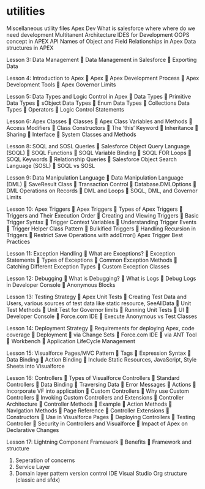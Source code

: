 # utilities
Miscellaneous utility files 
Apex Dev
What is salesforce
where where do we need development
Multitanent Architecture
IDES for Development
OOPS concept in APEX
  API Names of Object and Field
  Relationships in Apex
Data structures in APEX


Lesson 3: Data Management
 Data Management in Salesforce
 Exporting Data

Lesson 4: Introduction to Apex
 Apex
 Apex Development Process
 Apex Development Tools
 Apex Governor Limits 

Lesson 5: Data Types and Logic Control in Apex
 Data Types
 Primitive Data Types
 sObject Data Types
 Enum Data Types
 Collections Data Types
 Operators
 Logic Control Statements 

Lesson 6: Apex Classes
 Classes
 Apex Class Variables and Methods 
 Access Modifiers
 Class Constructors
 The ‘this’ Keyword
 Inheritance
 Sharing
 Interface
 System Classes and Methods 

Lesson 8: SOQL and SOSL Queries
 Salesforce Object Query Language (SOQL)
 SOQL Functions
 SOQL Variable Binding
 SOQL FOR Loops
 SOQL Keywords
 Relationship Queries
 Salesforce Object Search Language (SOSL)
 SOQL vs SOSL 

Lesson 9: Data Manipulation Language
 Data Manipulation Language (DML)
 SaveResult Class
 Transaction Control
 Database.DMLOptions
 DML Operations on Records
 DML and Loops
 SOQL, DML, and Governor Limits

Lesson 10: Apex Triggers
 Apex Triggers
 Types of Apex Triggers
 Triggers and Their Execution Order
 Creating and Viewing Triggers
 Basic Trigger Syntax
 Trigger Context Variables
 Understanding Trigger Events
 Trigger Helper Class Pattern
 Bulkified Triggers
 Handling Recursion in Triggers
 Restrict Save Operations with addError()
Apex Trigger Best Practices 

Lesson 11: Exception Handling
 What are Exceptions?
 Exception Statements
 Types of Exceptions
 Common Exception Methods
 Catching Different Exception Types
 Custom Exception Classes

Lesson 12: Debugging
 What is Debugging?
 What is Logs
 Debug Logs in Developer Console
 Anonymous Blocks

Lesson 13: Testing Strategy
 Apex Unit Tests
 Creating Test Data and Users, various sources of test data like static resource, SeeAllData
 Unit Test Methods
 Unit Test for Governor limits
 Running Unit Tests
 UI
 Developer Console
 Force.com IDE
 Execute Anonymous vs Test Classes

Lesson 14: Deployment Strategy
 Requirements for deploying Apex, code coverage
 Deployment
 via Change Sets
 Force.com IDE
 via ANT Tool
 Workbench
 Application LifeCycle Management

Lesson 15: Visualforce Pages/MVC Pattern
 Tags
 Expression Syntax
 Data Binding
 Action Binding
 Include Static Resources, JavaScript, Style Sheets into Visualforce

Lesson 16: Controllers
 Types of Visualforce Controllers
 Standard Controllers
 Data Binding
 Traversing Data
 Error Messages
 Actions
 Incorporate VF into application
 Custom Controllers
 Why use Custom Controllers
 Invoking Custom Controllers and Extensions
 Controller Architecture
 Controller Methods
 Example
 Action Methods
 Navigation Methods
 Page Reference
 Controller Extensions
 Constructors
 Use in Visualforce Pages
 Deploying Controllers
 Testing Controller
 Security in Controllers and Visualforce
 Impact of Apex on Declarative Changes

Lesson 17: Lightning Component Framework
 Benefits
 Framework and structure



1. Seperation of concerns
2. Service Layer
3. Domain layer pattern
version control
IDE Visual Studio
Org structure (classic and sfdx)

